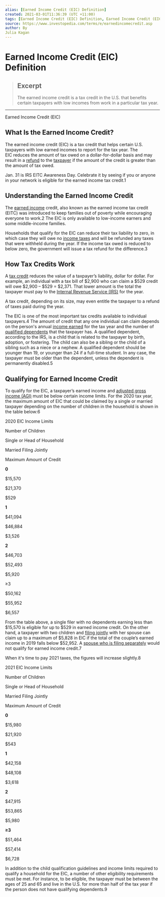 ```yaml
---
alias: [Earned Income Credit (EIC) Definition]
created: 2021-03-01T11:36:39 (UTC +11:00)
tags: [Earned Income Credit (EIC) Definition, Earned Income Credit (EIC)]
source: https://www.investopedia.com/terms/e/earnedincomecredit.asp
author: By
Julia Kagan
---
```


# Earned Income Credit (EIC) Definition

> ## Excerpt
> The earned income credit is a tax credit in the U.S. that benefits certain taxpayers with low incomes from work in a particular tax year.

---

Earned Income Credit (EIC)
## What Is the Earned Income Credit?

The earned income credit (EIC) is a tax credit that helps certain U.S. taxpayers with low earned incomes to report for the tax year. The EIC reduces the amount of tax owed on a dollar-for-dollar basis and may result in a [refund](https://www.investopedia.com/terms/r/refund.asp) to the [taxpayer](https://www.investopedia.com/terms/t/taxpayer.asp) if the amount of the credit is greater than the amount of tax owed.

Jan. 31 is IRS EITC Awareness Day. Celebrate it by seeing if you or anyone in your network is eligible for the earned income tax credit.1

## Understanding the Earned Income Credit

The [earned income](https://www.investopedia.com/ask/answers/011915/what-difference-between-gross-income-and-earned-income.asp) credit, also known as the earned income tax credit (EITC) was introduced to keep families out of poverty while encouraging everyone to work.2 The EIC is only available to low-income earners and some middle-income families.

Households that qualify for the EIC can reduce their tax liability to zero, in which case they will owe no [income taxes](https://www.investopedia.com/terms/i/incometax.asp) and will be refunded any taxes that were withheld during the year. If the income tax owed is reduced to below zero, the government will issue a tax refund for the difference.3

## How Tax Credits Work

A [tax credit](https://www.investopedia.com/terms/t/taxcredit.asp) reduces the value of a taxpayer’s liability, dollar for dollar. For example, an individual with a tax bill of $2,900 who can claim a $529 credit will owe $2,900 – $529 = $2,371. That lower amount is the total the taxpayer must pay to the [Internal Revenue Service (IRS)](https://www.investopedia.com/terms/i/irs.asp) for the year.

A tax credit, depending on its size, may even entitle the taxpayer to a refund of taxes paid during the year.

The EIC is one of the most important tax credits available to individual taxpayers.4 The amount of credit that any one individual can claim depends on the person's annual [income earned](https://www.investopedia.com/terms/e/earnedincome.asp) for the tax year and the number of [qualified dependents](https://www.investopedia.com/terms/d/dependent.asp) that the taxpayer has. A qualified dependent, according to the IRS, is a child that is related to the taxpayer by birth, adoption, or fostering. The child can also be a sibling or the child of a sibling such as a niece or a nephew. A qualified dependent should be younger than 19, or younger than 24 if a full-time student. In any case, the taxpayer must be older than the dependent, unless the dependent is permanently disabled.5

## Qualifying for Earned Income Credit

To qualify for the EIC, a taxpayer’s earned income and [adjusted gross income (AGI)](https://www.investopedia.com/terms/a/agi.asp) must be below certain income limits. For the 2020 tax year, the maximum amount of EIC that could be claimed by a single or married taxpayer depending on the number of children in the household is shown in the table below:6

2020 EIC Income Limits

Number of Children

Single or Head of Household

Married Filing Jointly

Maximum Amount of Credit

**0**

$15,570

$21,370

$529

**1**

$41,094

$46,884

$3,526

**2**

$46,703

$52,493

$5,920

≥3

$50,162

$55,952

$6,557

From the table above, a single filer with no dependents earning less than $15,570 is eligible for up to $529 in earned income credit. On the other hand, a taxpayer with two children and [filing jointly](https://www.investopedia.com/terms/m/mfj.asp) with her spouse can claim up to a maximum of $5,828 in EIC if the total of the couple’s earned income in 2019 falls below $52,952. A [spouse who is filing separately](https://www.investopedia.com/terms/m/mfs.asp) would not qualify for earned income credit.7

When it's time to pay 2021 taxes, the figures will increase slightly.8

2021 EIC Income Limits

Number of Children

Single or Head of Household

Married Filing Jointly

Maximum Amount of Credit

**0**

$15,980

$21,920

$543

**1**

$42,158

$48,108

$3,618

**2**

$47,915

$53,865 

$5,980

**≥3**

$51,464

$57,414

$6,728

In addition to the child qualification guidelines and income limits required to qualify a household for the EIC, a number of other eligibility requirements must be met. For instance, to be eligible, the taxpayer must be between the ages of 25 and 65 and live in the U.S. for more than half of the tax year if the person does not have qualifying dependents.9
